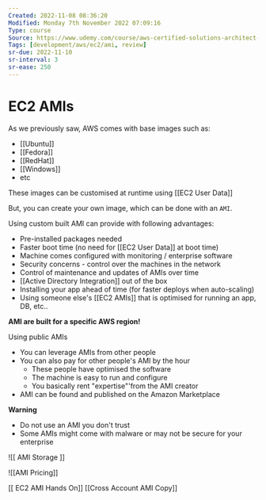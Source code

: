 ```yaml
---
Created: 2022-11-08 08:36:20
Modified: Monday 7th November 2022 07:09:16
Type: course
Source: https://www.udemy.com/course/aws-certified-solutions-architect-associate-saa-c01/?xref=E0Aed11STH4LPUQvCz0GJFABTmM=
Tags: [development/aws/ec2/ami, review]
sr-due: 2022-11-10
sr-interval: 3
sr-ease: 250
---
```


# EC2 AMIs

As we previously saw, AWS comes with base images such as:
- [[Ubuntu]]
- [[Fedora]]
- [[RedHat]]
- [[Windows]]
- etc

These images can be customised at runtime using [[EC2 User Data]]

But, you can create your own image, which can be done with an `AMI`.

Using custom built AMI can provide with following advantages:
- Pre-installed packages needed
- Faster boot time (no need for [[EC2 User Data]] at boot time)
- Machine comes configured with monitoring / enterprise software
- Security concerns - control over the machines in the network
- Control of maintenance and updates of AMIs over time
- [[Active Directory Integration]] out of the box
- Installing your app ahead of time (for faster deploys when auto-scaling)
- Using someone else's [[EC2 AMIs]] that is optimised for running an app, DB, etc..

**AMI are built for a specific AWS region!**

Using public AMIs
- You can leverage AMIs from other people
- You can also pay for other people's AMI by the hour
    - These people have optimised the software
    - The machine is easy to run and configure
    - You basically rent "expertise"'from the AMI creator
- AMI can be found and published on the Amazon Marketplace

**Warning**
- Do not use an AMI you don't trust
- Some AMIs might come with malware or may not be secure for your enterprise

![[ AMI Storage ]]

![[AMI Pricing]]

[[ EC2 AMI Hands On]]
[[Cross Account AMI Copy]]
